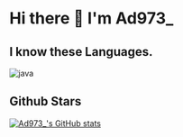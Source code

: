 # Hi there 👋 I'm Ad973_
## I know these Languages.

![java](https://img.shields.io/badge/-java-blue?style=for-the-badge&logo=java&logoColor=white)

## Github Stars

[![Ad973_'s GitHub stats](https://github-readme-stats.vercel.app/api?username=Ad973L)](https://github.com/anuraghazra/github-readme-stats)
